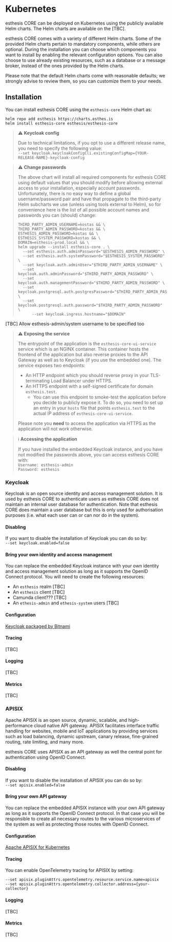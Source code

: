 # Kubernetes

esthesis CORE can be deployed on Kubernetes using the publicly available Helm charts. The Helm
charts
are available on the [TBC].

esthesis CORE comes with a variety of different Helm charts. Some of the provided Helm charts
pertain
to mandatory components, while others are optional. During the installation you can choose which
components you want to install by enabling the relevant configuration options. You can also choose
to use already existing resources, such as a database or a message broker, instead of the
ones provided by the Helm charts.

Please note that the default Helm charts come with reasonable defaults; we strongly advise to
review them, so you can customize them to your needs.

## Installation

You can install esthesis CORE using the `esthesis-core` Helm chart as:

```shell
helm repo add esthesis https://charts.esthes.is
helm install esthesis-core esthesis/esthesis-core
```

> ⚠️ **Keycloak config**
>
> Due to technical limitations, if you opt to use a different release name, you need to specify
> the following value:\
> `--set keycloak.keycloakConfigCli.existingConfigMap={YOUR-RELEASE-NAME}-keycloak-config`


> ⚠️ **Change passwords**
>
> The above chart will install all required components for esthesis CORE using default values
> that you should modify before allowing external access to your installation, especially account
> passwords. Unfortunately, there is no easy way to define a global username/password pair and
> have that propagate to the third-party Helm subcharts we use (unless using tools external to
> Helm), so for
> convenience here is the list of all possible account names and passwords you can (should) change:
>
> ```shell
> THIRD_PARTY_ADMIN_USERNAME=kostas && \
> THIRD_PARTY_ADMIN_PASSWORD=kostas && \
> ESTHESIS_ADMIN_PASSWORD=kostas && \
> ESTHESIS_SYSTEM_PASSWORD=kostas && \
> DOMAIN=esthesis-prod.local && \
> helm upgrade --install esthesis-core . \
> 	--set esthesis.auth.adminPassword="$ESTHESIS_ADMIN_PASSWORD" \
> 	--set esthesis.auth.systemPassword="$ESTHESIS_SYSTEM_PASSWORD" \
> 	--set keycloak.auth.adminUser="$THIRD_PARTY_ADMIN_USERNAME" \
> 	--set keycloak.auth.adminPassword="$THIRD_PARTY_ADMIN_PASSWORD" \
> 	--set keycloak.auth.managementPassword="$THIRD_PARTY_ADMIN_PASSWORD" \
> 	--set keycloak.postgresql.auth.postgresPassword="$THIRD_PARTY_ADMIN_PASSWORD" \
> 	--set keycloak.postgresql.auth.password="$THIRD_PARTY_ADMIN_PASSWORD" \
>		--set keycloak.ingress.hostname="$DOMAIN"
> ```

[TBC] Allow esthesis-admin/system username to be specified too

> ⚠️ **Exposing the service**
>
> The entrypoint of the application is the `esthesis-core-ui-service` service which is an NGINX
> container. This container hosts the frontend of the application but also reverse proxies to the
> API Gateway as well as to Keycloak (if you use the embedded one). The service exposes two endpoints:
>
>- An HTTP endpoint which you should reverse proxy in your TLS-terminating Load Balancer under HTTPS.
>- An HTTPS endpoint with a self-signed certificate for domain `esthesis.test`.
>	- You can use this endpoint to smoke-test the application before you decide to publicly expose it.
>   To do so, you need to set up an entry in your `hosts` file that points `esthesis.test` to the
>   actual IP address of  `esthesis-core-ui-service`.
>
> Please note you **need** to access the application via HTTPS as the application will not work otherwise.

> ℹ️ **Accessing the application**
>
> If you have installed the embedded Keycloak instance, and you have not modified the passwords
> above, you can access esthesis CORE with:\
`Username: esthesis-admin`\
`Password: esthesis`

### Keycloak

Keycloak is an open source identity and access management solution. It is used by esthesis CORE to
authenticate users as esthesis CORE does not maintain an internal user database for authentication.
Note that esthesis CORE does maintain a user database but this is only used for authorisation
purposes (i.e. what each user can or can nor do in the system).

#### Disabling

If you want to disable the installation of Keycloak you can do so by:\
`--set keycloak.enabled=false`

#### Bring your own identity and access management

You can replace the embedded Keycloak instance with your own identity and access management solution
as long as it supports the OpenID Connect protocol. You will need to create the following resources:

- An `esthesis` realm [TBC]
- An `esthesis` client [TBC]
- Camunda client??? [TBC]
- An `ethesis-admin` and `ethesis-system` users [TBC]

#### Configuration

[Keycloak packaged by Bitnami](https://github.com/bitnami/charts/tree/main/bitnami/keycloak)

#### Tracing

[TBC]

#### Logging

[TBC]

#### Metrics

[TBC]

### APISIX

Apache APISIX is an open source, dynamic, scalable, and high-performance cloud native API gateway.
APISIX facilitates interface traffic handling for websites, mobile and IoT applications by providing
services such as load balancing, dynamic upstream, canary release, fine-grained routing, rate
limiting, and many more.

esthesis CORE uses APISIX as an API gateway as well the central point for authentication using
OpenID Connect.

#### Disabling

If you want to disable the installation of APISIX you can do so by:\
`--set apisix.enabled=false`

#### Bring your own API gateway

You can replace the embedded APISIX instance with your own API gateway as long as it supports the
OpenID Connect protocol. In that case you will be responsible to create all necessary routes to the
various microservices of the system as well as protecting those routes with OpenID Connect.

#### Configuration

[Apache APISIX for Kubernetes](https://github.com/apache/apisix-helm-chart/tree/master/charts/apisix)

#### Tracing

You can enable OpenTelemetry tracing for APISIX by setting:

```
--set apisix.pluginAttrs.opentelemetry.resource.service.name=apisix
--set apisix.pluginAttrs.opentelemetry.collector.address={your-collector}
```

#### Logging

[TBC]

#### Metrics

[TBC]
